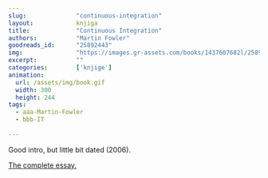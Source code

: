 ```yaml
---
slug:              "continuous-integration"
layout:            knjiga
title:             "Continuous Integration"
authors:           "Martin Fowler"
goodreads_id:      "25892443"
img:               "https://images.gr-assets.com/books/1437607682l/25892443.jpg"
excerpt:           ""
categories:        ['knjige']
animation:
  url: /assets/img/book.gif
  width: 300
  height: 244
tags:
  - aaa-Martin-Fowler
  - bbb-IT
  
---
```


Good intro, but little bit dated (2006).

<a class="external" href="http://www.martinfowler.com/articles/continuousIntegration.html">The complete essay.</a>